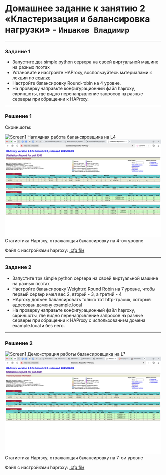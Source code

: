 # Домашнее задание к занятию 2 «Кластеризация и балансировка нагрузки» - `Иншаков Владимир`

---

### Задание 1
- Запустите два simple python сервера на своей виртуальной машине на разных портах
- Установите и настройте HAProxy, воспользуйтесь материалами к лекции по [ссылке](2/)
- Настройте балансировку Round-robin на 4 уровне.
- На проверку направьте конфигурационный файл haproxy, скриншоты, где видно перенаправление запросов на разные серверы при обращении к HAProxy.

---

### Решение 1

Скриншоты:

![Screen1](https://github.com/MrVanG0gh/Netology_sflt_02/blob/main/screens/Screen1_1.png)
Наглядная работа балансировщика на L4
![Screen2](https://github.com/MrVanG0gh/Netology_sflt_02/blob/main/screens/Screen1_2.png)
Статистика Haproxy, отражающая балансировку на 4-ом уровне

Файл с настройками haproxy:
[.cfg file](https://github.com/MrVanG0gh/Netology_sflt_02/blob/main/files/haproxy_ex1.cfg)


---

### Задание 2
- Запустите три simple python сервера на своей виртуальной машине на разных портах
- Настройте балансировку Weighted Round Robin на 7 уровне, чтобы первый сервер имел вес 2, второй - 3, а третий - 4
- HAproxy должен балансировать только тот http-трафик, который адресован домену example.local
- На проверку направьте конфигурационный файл haproxy, скриншоты, где видно перенаправление запросов на разные серверы при обращении к HAProxy c использованием домена example.local и без него.

---

### Решение 2

![Screen1](https://github.com/MrVanG0gh/Netology_sflt_02/blob/main/screens/Screen2_1.png)
Демонстрация работы балансировщика на L7
![Screen2](https://github.com/MrVanG0gh/Netology_sflt_02/blob/main/screens/Screen2_2.png)
Статистика Haproxy, отражающая балансировку на 7-ом уровне

Файл с настройками haproxy:
[.cfg file](https://github.com/MrVanG0gh/Netology_sflt_02/blob/main/files/haproxy_ex2.cfg)
